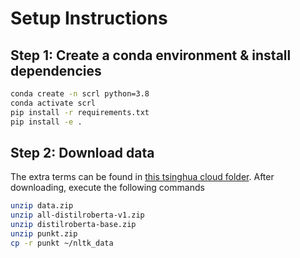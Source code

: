 # Setup Instructions

## Step 1: Create a conda environment & install dependencies
```bash
conda create -n scrl python=3.8
conda activate scrl
pip install -r requirements.txt
pip install -e .
```

## Step 2: Download data
The extra terms can be found in [this tsinghua cloud folder](https://cloud.tsinghua.edu.cn/d/bbea8404be7b4726a472/). After downloading, execute the following commands
```bash
unzip data.zip
unzip all-distilroberta-v1.zip
unzip distilroberta-base.zip
unzip punkt.zip
cp -r punkt ~/nltk_data
```